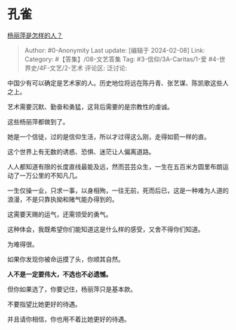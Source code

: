 # 孔雀
[杨丽萍是怎样的人？](https://www.zhihu.com/question/278370018/answer/3390666294)

> Author: #0-Anonymity
> Last update: [编辑于 2024-02-08]
> Link:
> Category:  #【答集】/08-文艺答集 
> Tag: #3-信仰/3A-Caritas/1-爱 #4-世界史/4F-文艺/2-艺术 
> 评论区:
> 泛讨论:

中国少有可以确定是艺术家的人。历史地位将远在陈丹青、张艺谋、陈凯歌这些人之上。

艺术需要沉默、勤奋和勇猛，这背后需要的是宗教性的虔诚。

这些杨丽萍都做到了。

她是一个信徒，过的是信仰生活，所以才过得这么刚，走得如箭一样的直。

这个世界上有无数的诱惑、恐惧、迷茫让人偏离道路。

人人都知道有限的长度直线最能及远，然而芸芸众生，一生在五百米方圆里布朗运动了一万公里的不知凡几。

一生仅操一业，只求一事，以身相殉，一往无前，死而后已，这是一种难为人道的浪漫，不是只靠执拗和赌气能办得到的。

这需要天赐的运气，还需领受的勇气。

这种体会，我既希望你们能知道这是什么样的感受，又舍不得你们知道。

为难得很。

如果你发现你被命运摸了头，你顺其自然。

**人不是一定要伟大，不选也不必遗憾。**

但你如果选了，你要记住，杨丽萍只是基本款。

不要指望比她更好的待遇。

并且请你相信，你也用不着比她更好的待遇。
